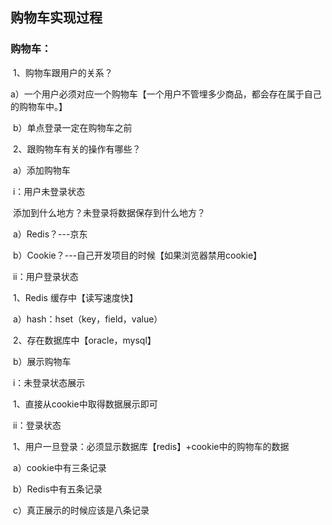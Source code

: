 ## 购物车实现过程

### 购物车：

​			1、购物车跟用户的关系？

​					a）一个用户必须对应一个购物车【一个用户不管埋多少商品，都会存在属于自己的购物车中。】

​					b）单点登录一定在购物车之前

​			2、跟购物车有关的操作有哪些？

​					a）添加购物车

​							i：用户未登录状态

​								添加到什么地方？未登录将数据保存到什么地方？

​										a）Redis？---京东

​										b）Cookie？---自己开发项目的时候【如果浏览器禁用cookie】

​							ii：用户登录状态

​										1、Redis 缓存中【读写速度快】

​											a）hash：hset（key，field，value）

​										2、存在数据库中【oracle，mysql】

​					b）展示购物车

​							i：未登录状态展示

​										1、直接从cookie中取得数据展示即可

​							ii：登录状态

​										1、用户一旦登录：必须显示数据库【redis】+cookie中的购物车的数据

​											a）cookie中有三条记录

​											b）Redis中有五条记录

​											c）真正展示的时候应该是八条记录